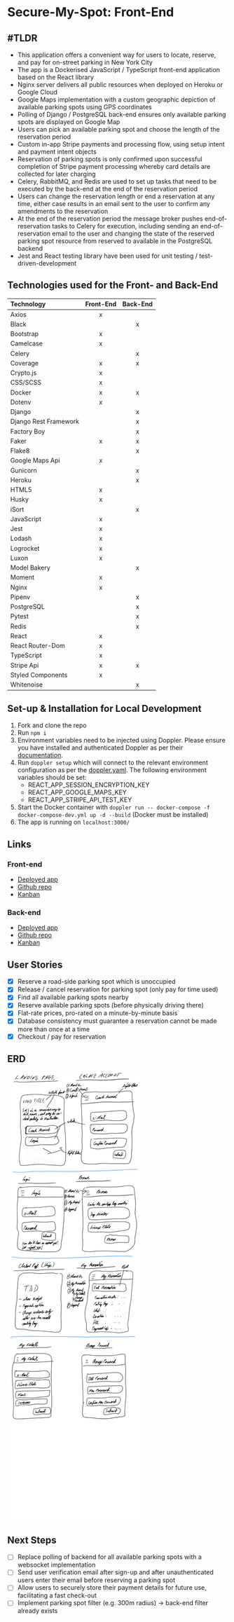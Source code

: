 # Secure-My-Spot: Front-End

## \#TLDR
- This application offers a convenient way for users to locate, reserve, and pay for on-street parking in New York City
- The app is a Dockerised JavaScript / TypeScript front-end application based on the React library
- Nginx server delivers all public resources when deployed on Heroku or Google Cloud
- Google Maps implementation with a custom geographic depiction of available parking spots using GPS coordinates
- Polling of Django / PostgreSQL back-end ensures only available parking spots are displayed on Google Map
- Users can pick an available parking spot and choose the length of the reservation period
- Custom in-app Stripe payments and processing flow, using setup intent and payment intent objects
- Reservation of parking spots is only confirmed upon successful completion of Stripe payment processing whereby card details are collected for later charging
- Celery, RabbitMQ, and Redis are used to set up tasks that need to be executed by the back-end at the end of the reservation period 
- Users can change the reservation length or end a reservation at any time, either case results in an email sent to the user to confirm any amendments to the reservation
- At the end of the reservation period the message broker pushes end-of-reservation tasks to Celery for execution, including sending an end-of-reservation email to the user and changing the state of the reserved parking spot resource from reserved to available in the PostgreSQL backend
- Jest and React testing library have been used for unit testing / test-driven-development

## Technologies used for the Front- and Back-End
| Technology            | Front-End | Back-End |
|:----------------------|:---------:|:--------:|
| Axios                 |     x     |          |
| Black                 |           |    x     |
| Bootstrap             |     x     |          |
| Camelcase             |     x     |          |
| Celery                |           |    x     |
| Coverage              |     x     |    x     |
| Crypto.js             |     x     |          |
| CSS/SCSS              |     x     |          |
| Docker                |     x     |    x     |
| Dotenv                |     x     |          |
| Django                |           |    x     |
| Django Rest Framework |           |    x     |
| Factory Boy           |           |    x     |
| Faker                 |     x     |    x     |
| Flake8                |           |    x     |
| Google Maps Api       |     x     |          |
| Gunicorn              |           |    x     |
| Heroku                |           |    x     |
| HTML5                 |     x     |          |
| Husky                 |     x     |          |
| iSort                 |           |    x     |
| JavaScript            |     x     |          |
| Jest                  |     x     |          |
| Lodash                |     x     |          |
| Logrocket             |     x     |          |
| Luxon                 |     x     |          |
| Model Bakery          |           |    x     |
| Moment                |     x     |          |
| Nginx                 |     x     |          |
| Pipenv                |           |    x     |
| PostgreSQL            |           |    x     |
| Pytest                |           |    x     |
| Redis                 |           |    x     |
| React                 |     x     |          |
| React Router-Dom      |     x     |          |
| TypeScript            |     x     |          |
| Stripe Api            |     x     |    x     |
| Styled Components     |     x     |          |
| Whitenoise            |           |    x     |

## Set-up & Installation for Local Development
1. Fork and clone the repo
2. Run `npm i`
3. Environment variables need to be injected using Doppler. Please ensure you have installed and authenticated Doppler as per their [documentation](https://docs.doppler.com/docs/install-cli).
4. Run `doppler setup` which will connect to the relevant environment configuration as per the [doppler.yaml](./doppler.yaml). The following environment variables should be set:
   - REACT_APP_SESSION_ENCRYPTION_KEY
   - REACT_APP_GOOGLE_MAPS_KEY
   - REACT_APP_STRIPE_API_TEST_KEY
5. Start the Docker container with `doppler run -- docker-compose -f docker-compose-dev.yml up -d --build` (Docker must be installed)
6. The app is running on `localhost:3000/`

## Links
### Front-end
- [Deployed app](https://secure-my-spot-client.herokuapp.com)
- [Github repo](https://github.com/sven-gerlach/secure-my-spot-client)
- [Kanban](https://github.com/sven-gerlach/secure-my-spot-client/projects/1)
### Back-end
- [Deployed app](https://secure-my-spot-api.herokuapp.com/admin/login/?next=/admin/)
- [Github repo](https://github.com/sven-gerlach/secure-my-spot-api)
- [Kanban](https://github.com/sven-gerlach/secure-my-spot-api/projects/1)

## User Stories
- [x] Reserve a road-side parking spot which is unoccupied
- [x] Release / cancel reservation for parking spot (only pay for time used)
- [x] Find all available parking spots nearby
- [x] Reserve available parking spots (before physically driving there)
- [x] Flat-rate prices, pro-rated on a minute-by-minute basis
- [x] Database consistency must guarantee a reservation cannot be made more than once at a time
- [x] Checkout / pay for reservation

## ERD
![ERD Image](./development/Wireframe.PNG)

## Next Steps
- [ ] Replace polling of backend for all available parking spots with a websocket implementation
- [ ] Send user verification email after sign-up and after unauthenticated users enter their email before reserving a parking spot
- [ ] Allow users to securely store their payment details for future use, facilitating a fast check-out
- [ ] Implement parking spot filter (e.g. 300m radius) -> back-end filter already exists
